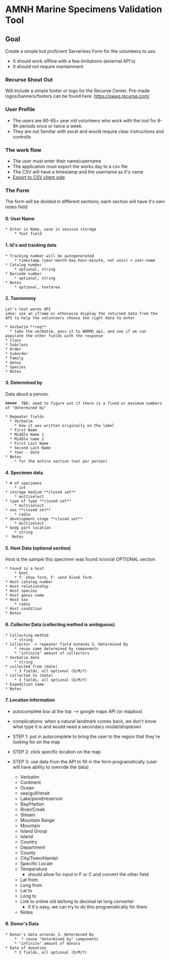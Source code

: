 # AMNH Marine Specimens Validation Tool

## Goal

Create a simple but proficient Serverless Form for the volunteers to use.

* It should work offline with a few limitations (external API's)
* It should not require mantainment

### Recurse Shout Out
Will include a simple footer or logo for the Recurse Center. Pre-made logos/banners/footers can be found here: https://swag.recurse.com/


### User Profile

* The users are 60-65+ year old volunteers who work with the tool for 6-8h periods once or twice a week.
* They are not familiar with excel and would require clear instructions and controlls

### The work flow

* The user must enter their name/username
* The application must export the works day to a csv file
* The CSV will have a timestamp and the username as it's name
* [Export to CSV client side](https://stackoverflow.com/questions/14964035/how-to-export-javascript-array-info-to-csv-on-client-side)

### The Form

The form will be divided in different sections, each section will have it's own notes field 

#### 0. User Name
	* Enter in Name, save in session storage
  		* Text field

#### 1. Id's and tracking data

	* Tracking number will be autogenerated
  		* timestamp (year-month-day-hour-minute, not unix) + user-name
	* Catalog number
  		* optional, string
	* Barcode number
  		* optional, string
	* Notes
  		* optional, textarea

#### 2. Taxnomony
	
	Let's test worms API
    idea: use an iframe or otherwise display the returned data from the API to help the volunteers choose the right data to enter 

	* Verbatim **req**
	  * take the verbatim, pass it to WORMS api, and see if we can populate the other fields with the response 
	* Class
	* Subclass
	* Order
	* Suborder
	* Family 
	* Genus 
	* Species 
	* Notes

#### 3. Determined by
Data about a person. 

	#####  TBD: need to figure out if there is a fixed or maximum numbers of "determined by"

	* Repeater fields
      * Verbatim
        * how it was written originally on the label 
      * First Name
      * Middle Name 1
      * Middle name 2
      * First Last Name
      * Second Last Name
      * Year - date
    * Notes
    	* for the entire section (not per person) 

#### 4. Specimen data
	
	* # of specimens
		* int
	* storage medium **closed set**
		* multiselect
	* type of type **closed set**
		* multiselect	 
	* sex **closed set**
		* radio 	
	* development stage **closed set**
		* multiselect	 
	* body part location
		* string
	*  Notes

#### 5. Host Data (optional section)
Host is the sample this specimen was found in/on/at
OPTIONAL section

	* Found in a host
		* bool 
		* T: show form, F: send blank form
	* Host catalog number
	* Host relationship
	* Host species
	* Host genus name
	* Host sex
		* radio  
	* Host condition
	* Notes

#### 6. Collector Data (collecting method is ambiguous)

	* Collecting method
		* string 
	* Collector -> repeater field extends 3. Determined By
		* reuse same determined by components
		* "infinite" amount of collectors
	* Verbatim date
		* string 
	* collected from (date)
		* 3 fields, all optional (D/M/Y) 
	* collected to (date)
		* 3 fields, all optional (D/M/Y)  
	* Expedition name
	* Notes

#### 7. Location Information
* autocomplete box at the top --> google maps API (or mapbox)
* complications: when a natural landmark comes back, we don't know what type it is and would need a secondary modal/dropdown

* STEP 1: put in autocomplete to bring the user to the region that they're looking for on the map
* STEP 2: click specific location on the map 
* STEP 3: use data from the API to fill in the form programatically (user will have ability to override the data) 


	* Verbatim
	* Continent
	* Ocean
	* sea/gulf/strait
	* Lake/pond/reservoir
	* Bay/Harbor
	* River/Creek
	* Stream
	* Mountain Range
	* Mountain
	* Island Group
	* Island
	* Country
	* Department
	* County
	* City/Town/Hamlet
	* Specific Locale
	* Temperature 
		* should allow for input in F or C and convert the other field
	* Lat from
	* Long from
	* Lat to
	* Long to
	* Link to online old lat/long to decimal lat long converter
		* if it's easy, we can try to do this programatically for them  
	* Notes

#### 8. Donor's Data

	* Donor's data extends 3. Determined By
		*  * reuse "determined by" components
		* "infinite" amount of donors
	* Date of donation
		* 3 fields, all optional (D/M/Y) 


	
